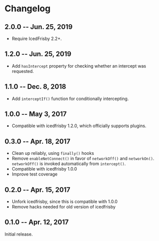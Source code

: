 # Changelog

## 2.0.0 -- Jun. 25, 2019

- Require IcedFrisby 2.2+.

## 1.2.0 -- Jun. 25, 2019

- Add `hasIntercept` property for checking whether an intercept was requested.

## 1.1.0 -- Dec. 8, 2018

- Add `interceptIf()` function for conditionally intercepting.

## 1.0.0 -- May 3, 2017

- Compatible with icedfrisby 1.2.0, which officially supports plugins.

## 0.3.0 -- Apr. 18, 2017

- Clean up reliably, using `finally()` hooks
- Remove `enableNetConnect()` in favor of `networkOff()` and `networkOn()`.
  `networkOff()` is invoked automatically from `intercept()`.
- Compatible with icedfrisby 1.0.0
- Improve test coverage

## 0.2.0 -- Apr. 15, 2017

- Unfork icedfrisby, since this is compatible with 1.0.0
- Remove hacks needed for old version of icedfrisby

## 0.1.0 -- Apr. 12, 2017

Initial release.
